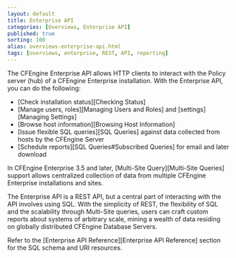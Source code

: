 ```yaml
---
layout: default
title: Enterprise API
categories: [Overviews, Enterprise API]
published: true
sorting: 100
alias: overviews-enterprise-api.html
tags: [overviews, enterprise, REST, API, reporting]
---
```


The CFEngine Enterprise API allows HTTP clients to interact with the Policy server (hub) 
of a CFEngine Enterprise installation. With the Enterprise API, you can do the following:


- [Check installation status][Checking Status]
- [Manage users, roles][Managing Users and Roles] and
  [settings][Managing Settings]
- [Browse host information][Browsing Host Information]
- [Issue flexible SQL queries][SQL Queries] against data collected from hosts 
  by the CFEngine Server
- [Schedule reports][SQL Queries#Subscribed Queries] for email and later 
  download

In CFEngine Enterprise 3.5 and later, [Multi-Site Query][Multi-Site Queries] 
support allows centralized collection of data from multiple CFEngine 
Enterprise installations and sites.

The Enterprise API is a REST API, but a central part of interacting with the 
API involves using SQL. With the simplicity of REST, the flexibility of 
SQL and the scalability through Multi-Site queries, users can craft custom 
reports about systems of arbitrary scale, mining a wealth of data residing 
on globally distributed CFEngine Database Servers.

Refer to the [Enterprise API Reference][Enterprise API Reference] section for the SQL schema 
and URI resources. 
